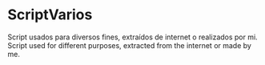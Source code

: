 # ScriptVarios

Script usados para diversos fines, extraídos de internet o realizados por mi.
Script used for different purposes, extracted from the internet or made by me.
